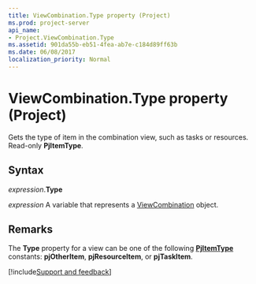 ```yaml
---
title: ViewCombination.Type property (Project)
ms.prod: project-server
api_name:
- Project.ViewCombination.Type
ms.assetid: 901da55b-eb51-4fea-ab7e-c184d89ff63b
ms.date: 06/08/2017
localization_priority: Normal
---
```



# ViewCombination.Type property (Project)

Gets the type of item in the combination view, such as tasks or resources. Read-only  **PjItemType**.


## Syntax

_expression_.**Type**

_expression_ A variable that represents a [ViewCombination](./Project.ViewCombination.md) object.


## Remarks

The  **Type** property for a view can be one of the following **[PjItemType](Project.PjItemType.md)** constants: **pjOtherItem**, **pjResourceItem**, or **pjTaskItem**.

[!include[Support and feedback](~/includes/feedback-boilerplate.md)]
